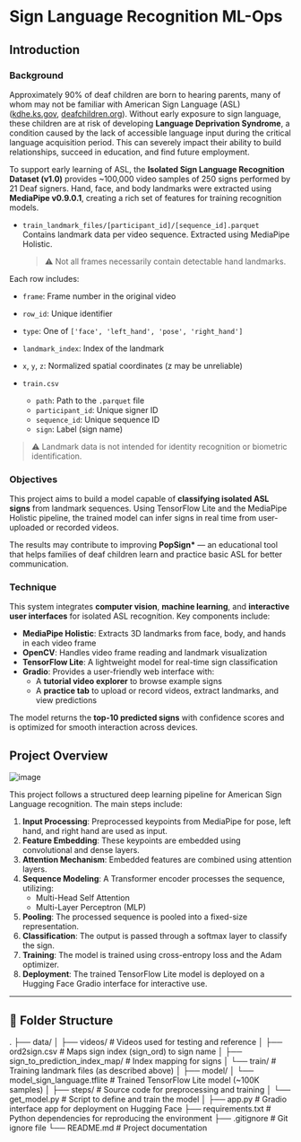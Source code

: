 # Sign Language Recognition ML-Ops

## Introduction

### Background
Approximately 90% of deaf children are born to hearing parents, many of whom may not be familiar with American Sign Language (ASL) ([kdhe.ks.gov](https://kdhe.ks.gov), [deafchildren.org](https://www.deafchildren.org)). Without early exposure to sign language, these children are at risk of developing **Language Deprivation Syndrome**, a condition caused by the lack of accessible language input during the critical language acquisition period. This can severely impact their ability to build relationships, succeed in education, and find future employment.

To support early learning of ASL, the **Isolated Sign Language Recognition Dataset (v1.0)** provides ~100,000 video samples of 250 signs performed by 21 Deaf signers. Hand, face, and body landmarks were extracted using **MediaPipe v0.9.0.1**, creating a rich set of features for training recognition models.

- `train_landmark_files/[participant_id]/[sequence_id].parquet`  
  Contains landmark data per video sequence. Extracted using MediaPipe Holistic.  
  > ⚠️ Not all frames necessarily contain detectable hand landmarks.

Each row includes:
- `frame`: Frame number in the original video  
- `row_id`: Unique identifier  
- `type`: One of `['face', 'left_hand', 'pose', 'right_hand']`  
- `landmark_index`: Index of the landmark  
- `x`, `y`, `z`: Normalized spatial coordinates (z may be unreliable)

- `train.csv`  
  - `path`: Path to the `.parquet` file  
  - `participant_id`: Unique signer ID  
  - `sequence_id`: Unique sequence ID  
  - `sign`: Label (sign name)

> ⚠️ Landmark data is not intended for identity recognition or biometric identification.

### Objectives

This project aims to build a model capable of **classifying isolated ASL signs** from landmark sequences. Using TensorFlow Lite and the MediaPipe Holistic pipeline, the trained model can infer signs in real time from user-uploaded or recorded videos.

The results may contribute to improving **PopSign\*** — an educational tool that helps families of deaf children learn and practice basic ASL for better communication.

### Technique

This system integrates **computer vision**, **machine learning**, and **interactive user interfaces** for isolated ASL recognition. Key components include:

- **MediaPipe Holistic**: Extracts 3D landmarks from face, body, and hands in each video frame  
- **OpenCV**: Handles video frame reading and landmark visualization  
- **TensorFlow Lite**: A lightweight model for real-time sign classification  
- **Gradio**: Provides a user-friendly web interface with:
  - A **tutorial video explorer** to browse example signs
  - A **practice tab** to upload or record videos, extract landmarks, and view predictions

The model returns the **top-10 predicted signs** with confidence scores and is optimized for smooth interaction across devices.

## Project Overview
![image](https://github.com/user-attachments/assets/6bc85e1b-e2b4-4724-9486-8198115009d9)

This project follows a structured deep learning pipeline for American Sign Language recognition. The main steps include:

1. **Input Processing**: Preprocessed keypoints from MediaPipe for pose, left hand, and right hand are used as input.
2. **Feature Embedding**: These keypoints are embedded using convolutional and dense layers.
3. **Attention Mechanism**: Embedded features are combined using attention layers.
4. **Sequence Modeling**: A Transformer encoder processes the sequence, utilizing:
   - Multi-Head Self Attention
   - Multi-Layer Perceptron (MLP)
5. **Pooling**: The processed sequence is pooled into a fixed-size representation.
6. **Classification**: The output is passed through a softmax layer to classify the sign.
7. **Training**: The model is trained using cross-entropy loss and the Adam optimizer.
8. **Deployment**: The trained TensorFlow Lite model is deployed on a Hugging Face Gradio interface for interactive use.

---

## 📂 Folder Structure

.
├── data/
│ ├── videos/ # Videos used for testing and reference
│ ├── ord2sign.csv # Maps sign index (sign_ord) to sign name
│ ├── sign_to_prediction_index_map/ # Index mapping for signs
│ └── train/ # Training landmark files (as described above)
│
├── model/
│ └── model_sign_language.tflite # Trained TensorFlow Lite model (~100K samples)
│
├── steps/ # Source code for preprocessing and training
│ └── get_model.py # Script to define and train the model
│
├── app.py # Gradio interface app for deployment on Hugging Face
├── requirements.txt # Python dependencies for reproducing the environment
├── .gitignore # Git ignore file
└── README.md # Project documentation
